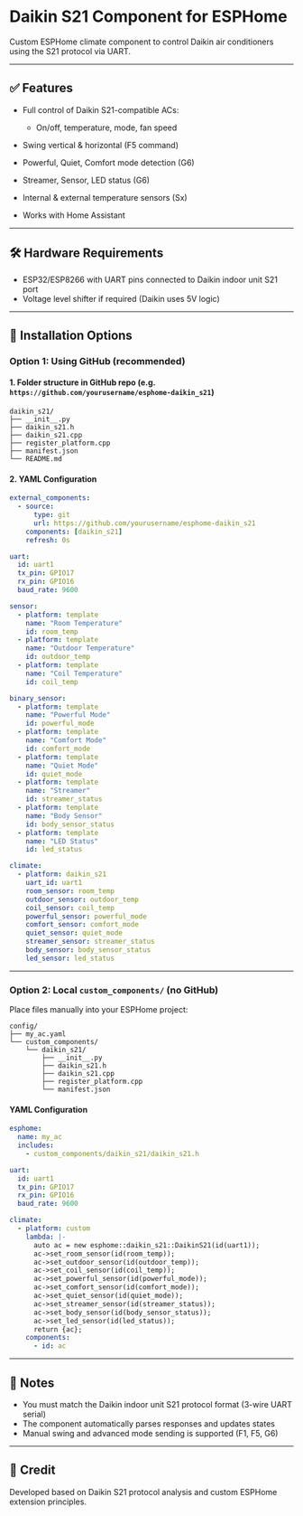 # Daikin S21 Component for ESPHome

Custom ESPHome climate component to control Daikin air conditioners using the S21 protocol via UART.

---

## ✅ Features

* Full control of Daikin S21-compatible ACs:

  * On/off, temperature, mode, fan speed
* Swing vertical & horizontal (F5 command)
* Powerful, Quiet, Comfort mode detection (G6)
* Streamer, Sensor, LED status (G6)
* Internal & external temperature sensors (Sx)
* Works with Home Assistant

---

## 🛠 Hardware Requirements

* ESP32/ESP8266 with UART pins connected to Daikin indoor unit S21 port
* Voltage level shifter if required (Daikin uses 5V logic)

---

## 🧱 Installation Options

### Option 1: Using GitHub (recommended)

#### 1. Folder structure in GitHub repo (e.g. `https://github.com/yourusername/esphome-daikin_s21`)

```
daikin_s21/
├── __init__.py
├── daikin_s21.h
├── daikin_s21.cpp
├── register_platform.cpp
├── manifest.json
└── README.md
```

#### 2. YAML Configuration

```yaml
external_components:
  - source:
      type: git
      url: https://github.com/yourusername/esphome-daikin_s21
    components: [daikin_s21]
    refresh: 0s

uart:
  id: uart1
  tx_pin: GPIO17
  rx_pin: GPIO16
  baud_rate: 9600

sensor:
  - platform: template
    name: "Room Temperature"
    id: room_temp
  - platform: template
    name: "Outdoor Temperature"
    id: outdoor_temp
  - platform: template
    name: "Coil Temperature"
    id: coil_temp

binary_sensor:
  - platform: template
    name: "Powerful Mode"
    id: powerful_mode
  - platform: template
    name: "Comfort Mode"
    id: comfort_mode
  - platform: template
    name: "Quiet Mode"
    id: quiet_mode
  - platform: template
    name: "Streamer"
    id: streamer_status
  - platform: template
    name: "Body Sensor"
    id: body_sensor_status
  - platform: template
    name: "LED Status"
    id: led_status

climate:
  - platform: daikin_s21
    uart_id: uart1
    room_sensor: room_temp
    outdoor_sensor: outdoor_temp
    coil_sensor: coil_temp
    powerful_sensor: powerful_mode
    comfort_sensor: comfort_mode
    quiet_sensor: quiet_mode
    streamer_sensor: streamer_status
    body_sensor: body_sensor_status
    led_sensor: led_status
```

---

### Option 2: Local `custom_components/` (no GitHub)

Place files manually into your ESPHome project:

```
config/
├── my_ac.yaml
└── custom_components/
    └── daikin_s21/
        ├── __init__.py
        ├── daikin_s21.h
        ├── daikin_s21.cpp
        ├── register_platform.cpp
        └── manifest.json
```

#### YAML Configuration

```yaml
esphome:
  name: my_ac
  includes:
    - custom_components/daikin_s21/daikin_s21.h

uart:
  id: uart1
  tx_pin: GPIO17
  rx_pin: GPIO16
  baud_rate: 9600

climate:
  - platform: custom
    lambda: |-
      auto ac = new esphome::daikin_s21::DaikinS21(id(uart1));
      ac->set_room_sensor(id(room_temp));
      ac->set_outdoor_sensor(id(outdoor_temp));
      ac->set_coil_sensor(id(coil_temp));
      ac->set_powerful_sensor(id(powerful_mode));
      ac->set_comfort_sensor(id(comfort_mode));
      ac->set_quiet_sensor(id(quiet_mode));
      ac->set_streamer_sensor(id(streamer_status));
      ac->set_body_sensor(id(body_sensor_status));
      ac->set_led_sensor(id(led_status));
      return {ac};
    components:
      - id: ac
```

---

## 📡 Notes

* You must match the Daikin indoor unit S21 protocol format (3-wire UART serial)
* The component automatically parses responses and updates states
* Manual swing and advanced mode sending is supported (F1, F5, G6)

---

## 💬 Credit

Developed based on Daikin S21 protocol analysis and custom ESPHome extension principles.
